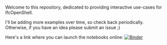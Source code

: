 Welcome to this repository, dedicated to providing interactive use-cases for IfcOpenShell.

I'll be adding more examples over time, so check back periodically.  Otherwise, if you have an idea please submit an issue ;)

Here's a link where you can launch the notebooks online: [![Binder](https://mybinder.org/badge_logo.svg)](https://mybinder.org/v2/gh/vulevukusej/Jupyter-IfcOpenShell/master)
